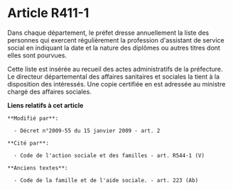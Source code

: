 # Article R411-1

Dans chaque département, le préfet dresse annuellement la liste des personnes qui exercent régulièrement la profession
d'assistant    de service social en indiquant la date et la nature des diplômes ou autres titres dont elles sont pourvues. 

Cette liste est insérée au recueil des actes administratifs de la préfecture. Le directeur départemental des affaires
sanitaires et sociales la tient à la disposition des intéressés. Une copie certifiée en est adressée au ministre chargé des
affaires sociales.

**Liens relatifs à cet article**

	**Modifié par**:

	  - Décret n°2009-55 du 15 janvier 2009 - art. 2

	**Cité par**:

	  - Code de l'action sociale et des familles - art. R544-1 (V)

	**Anciens textes**:

	  - Code de la famille et de l'aide sociale. - art. 223 (Ab)

